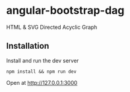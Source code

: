 # angular-bootstrap-dag

HTML & SVG Directed Acyclic Graph

## Installation

Install and run the dev server 

```
npm install && npm run dev
```

Open at http://127.0.0.1:3000
